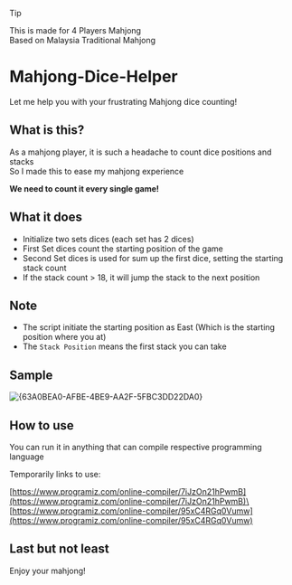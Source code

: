 > [!TIP]
> This is made for 4 Players Mahjong\
> Based on Malaysia Traditional Mahjong
> 
# Mahjong-Dice-Helper
Let me help you with your frustrating Mahjong dice counting!

## What is this?
As a mahjong player, it is such a headache to count dice positions and stacks\
So I made this to ease my mahjong experience

**We need to count it every single game!**

## What it does
- Initialize two sets dices (each set has 2 dices)
- First Set dices count the starting position of the game
- Second Set dices is used for sum up the first dice, setting the starting stack count
- If the stack count > 18, it will jump the stack to the next position

## Note
- The script initiate the starting position as East (Which is the starting position where you at)
- The `Stack Position` means the first stack you can take


## Sample
![{63A0BEA0-AFBE-4BE9-AA2F-5FBC3DD22DA0}](https://github.com/user-attachments/assets/269833c7-708b-4651-8f16-2b0298b4f3d9)


## How to use
You can run it in anything that can compile respective programming language

Temporarily links to use:

[https://www.programiz.com/online-compiler/7iJzOn21hPwmB](https://www.programiz.com/online-compiler/7iJzOn21hPwmB)\
[https://www.programiz.com/online-compiler/95xC4RGq0Vumw](https://www.programiz.com/online-compiler/95xC4RGq0Vumw)


## Last but not least
Enjoy your mahjong!
